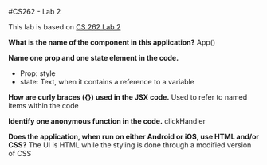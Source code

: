 #CS262 - Lab 2

This lab is based on [CS 262 Lab 2](https://cs.calvin.edu/courses/cs/262/kvlinden/02management/lab.html)

**What is the name of the component in this application?**
App()

**Name one prop and one state element in the code.**
* Prop: style
* state: Text, when it contains a reference to a variable

**How are curly braces ({}) used in the JSX code.**
Used to refer to named items within the code

**Identify one anonymous function in the code.**
clickHandler

**Does the application, when run on either Android or iOS, use HTML and/or CSS?**
The UI is HTML while the styling is done through a modified version of CSS
